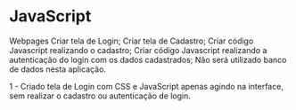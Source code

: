 # JavaScript
Webpages
Criar tela de Login;
Criar tela de Cadastro;
Criar código Javascript realizando o cadastro;
Criar código Javascript realizando a autenticação do login com os dados cadastrados;
Não será utilizado banco de dados nesta aplicação.

1 - Criado tela de Login com CSS e JavaScript apenas agindo na interface, sem realizar o cadastro ou autenticação de login.
